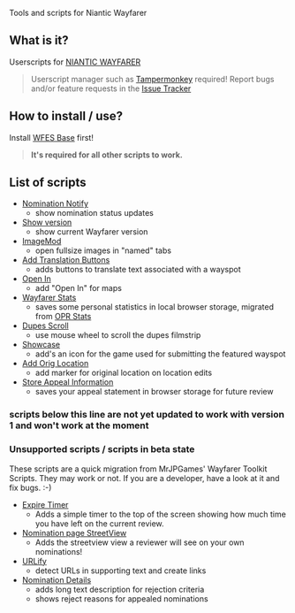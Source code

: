 
Tools and scripts for Niantic Wayfarer

## What is it?
Userscripts for [NIANTIC WAYFARER](https://wayfarer.nianticlabs.com/)
> Userscript manager such as [Tampermonkey](https://tampermonkey.net/) required!
> Report bugs and/or feature requests in the [Issue Tracker](https://github.com/AlterTobi/Wayfarer-Extension-Scripts/issues)

## How to install / use?
Install [WFES Base](https://altertobi.github.io/Wayfarer-Extension-Scripts/wfes-Base.user.js) first!
> **It's required for all other scripts to work.**

## List of scripts
* [Nomination Notify](https://altertobi.github.io/Wayfarer-Extension-Scripts/wfes-NominationNotify.user.js)
    - show nomination status updates
* [Show version](https://altertobi.github.io/Wayfarer-Extension-Scripts/wfes-showWFVersion.user.js)
    - show current Wayfarer version
* [ImageMod](https://altertobi.github.io/Wayfarer-Extension-Scripts/wfes-ImageMod.user.js)
    - open fullsize images in "named" tabs
* [Add Translation Buttons](https://altertobi.github.io/Wayfarer-Extension-Scripts/wfes-AddTranslationButtons.user.js)
    - adds buttons to translate text associated with a wayspot
* [Open In](https://altertobi.github.io/Wayfarer-Extension-Scripts/wfes-OpenIn.user.js)
    - add "Open In" for maps
* [Wayfarer Stats](https://altertobi.github.io/Wayfarer-Extension-Scripts/wfes-WayfarerStats.user.js)
    - saves some personal statistics in local browser storage, migrated from [OPR Stats](https://gitlab.com/fotofreund0815/opr-stats/)
* [Dupes Scroll](https://altertobi.github.io/Wayfarer-Extension-Scripts/wfes-dupesScroll.user.js)
    - use mouse wheel to scroll the dupes filmstrip
* [Showcase](https://altertobi.github.io/Wayfarer-Extension-Scripts/wfes-Showcase.user.js)
    - add's an icon for the game used for submitting the featured wayspot
* [Add Orig Location](https://altertobi.github.io/Wayfarer-Extension-Scripts/wfes-reviewAddOrigLocation.user.js)
    - add marker for original location on location edits
* [Store Appeal Information](https://altertobi.github.io/Wayfarer-Extension-Scripts/wfes-AppealData.user.js)
    - saves your appeal statement in browser storage for future review

### scripts below this line are not yet updated to work with version 1 and won't work at the moment


### Unsupported scripts / scripts in beta state
These scripts are a quick migration from MrJPGames' Wayfarer Toolkit Scripts. They
may work or not. If you are a developer, have a look at it and fix bugs. :-)

* [Expire Timer](https://altertobi.github.io/Wayfarer-Extension-Scripts/wfes-ExpireTimer.user.js)
    - Adds a simple timer to the top of the screen showing how much time you have left on the current review.
* [Nomination page StreetView](https://altertobi.github.io/Wayfarer-Extension-Scripts/wfes-NominationsStreetView.user.js)
    - Adds the streetview view a reviewer will see on your own nominations!
* [URLify](https://altertobi.github.io/Wayfarer-Extension-Scripts/wfes-URLify.user.js)
    - detect URLs in supporting text and create links
* [Nomination Details](https://github.com/AlterTobi/WFES/raw/release/v0.9/no_support/wfes-NominationDetail.user.js)
    - adds long text description for rejection criteria
    - shows reject reasons for appealed nominations
